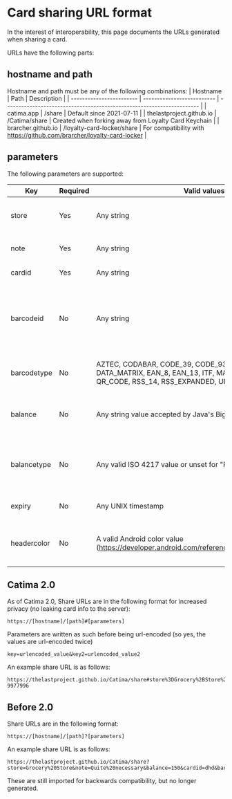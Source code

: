 # Card sharing URL format

In the interest of interoperability, this page documents the URLs generated when sharing a card.

URLs have the following parts:
## hostname and path

Hostname and path must be any of the following combinations:
| Hostname                 | Path                       | Description                                                            |
| ------------------------ | -------------------------- | ---------------------------------------------------------------------- |
| catima.app               | /share                     | Default since 2021-07-11                                               |
| thelastproject.github.io | /Catima/share              | Created when forking away from Loyalty Card Keychain                   |
| brarcher.github.io       | /loyalty-card-locker/share | For compatibility with https://github.com/brarcher/loyalty-card-locker |

## parameters
The following parameters are supported:

| Key  | Required | Valid values | Explanation |
| ---- | -------- | ------------ | ----------- |
| store | Yes | Any string | Name of the store this card belongs to |
| note | Yes | Any string | An optional note for the end-user |
| cardid | Yes | Any string | The loyalty card ID |
| barcodeid | No | Any string | The value of the loyalty card barcode, if different from the loyalty card ID |
| barcodetype | No | AZTEC, CODABAR, CODE_39, CODE_93, CODE_128, DATA_MATRIX, EAN_8, EAN_13, ITF, MAXICODE, PDF_417, QR_CODE, RSS_14, RSS_EXPANDED, UPC_A, UPC_E | The type of loyalty card barcode used |
| balance | No | Any string value accepted by Java's BigDecimal constructor | The balance available in the loyalty card |
| balancetype | No | Any valid ISO 4217 value or unset for "Points" | The balance currency (USD, EUR, etc.) or "points" |
| expiry | No | Any UNIX timestamp | When the loyalty card expires |
| headercolor | No | A valid Android color value (https://developer.android.com/reference/android/graphics/Color) | The color to use in the header and card background |

## Catima 2.0

As of Catima 2.0, Share URLs are in the following format for increased privacy (no leaking card info to the server):

```
https://[hostname]/[path]#[parameters]
```

Parameters are written as such before being url-encoded (so yes, the values are url-encoded twice)
```
key=urlencoded_value&key2=urlencoded_value2
```

An example share URL is as follows:
```
https://thelastproject.github.io/Catima/share#store%3DGrocery%2BStore%26note%3DQuite%2Bnecessary%26balance%3D150%26cardid%3Ddhd%26barcodetype%3DAZTEC%26headercolor%3D-9977996
```

## Before 2.0

Share URLs are in the following format:
```
https://[hostname]/[path]?[parameters]
```

An example share URL is as follows:
```
https://thelastproject.github.io/Catima/share?store=Grocery%20Store&note=Quite%20necessary&balance=150&cardid=dhd&barcodetype=AZTEC&headercolor=-9977996
```

These are still imported for backwards compatibility, but no longer generated.
